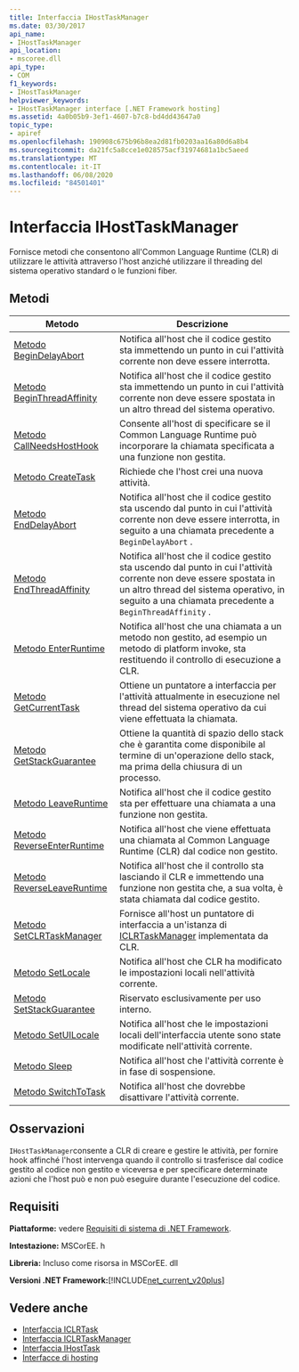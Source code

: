 ```yaml
---
title: Interfaccia IHostTaskManager
ms.date: 03/30/2017
api_name:
- IHostTaskManager
api_location:
- mscoree.dll
api_type:
- COM
f1_keywords:
- IHostTaskManager
helpviewer_keywords:
- IHostTaskManager interface [.NET Framework hosting]
ms.assetid: 4a0b05b9-3ef1-4607-b7c8-bd4dd43647a0
topic_type:
- apiref
ms.openlocfilehash: 190908c675b96b8ea2d81fb0203aa16a80d6a8b4
ms.sourcegitcommit: da21fc5a8cce1e028575acf31974681a1bc5aeed
ms.translationtype: MT
ms.contentlocale: it-IT
ms.lasthandoff: 06/08/2020
ms.locfileid: "84501401"
---
```

# <a name="ihosttaskmanager-interface"></a>Interfaccia IHostTaskManager
Fornisce metodi che consentono all'Common Language Runtime (CLR) di utilizzare le attività attraverso l'host anziché utilizzare il threading del sistema operativo standard o le funzioni fiber.  
  
## <a name="methods"></a>Metodi  
  
|Metodo|Descrizione|  
|------------|-----------------|  
|[Metodo BeginDelayAbort](ihosttaskmanager-begindelayabort-method.md)|Notifica all'host che il codice gestito sta immettendo un punto in cui l'attività corrente non deve essere interrotta.|  
|[Metodo BeginThreadAffinity](ihosttaskmanager-beginthreadaffinity-method.md)|Notifica all'host che il codice gestito sta immettendo un punto in cui l'attività corrente non deve essere spostata in un altro thread del sistema operativo.|  
|[Metodo CallNeedsHostHook](ihosttaskmanager-callneedshosthook-method.md)|Consente all'host di specificare se il Common Language Runtime può incorporare la chiamata specificata a una funzione non gestita.|  
|[Metodo CreateTask](ihosttaskmanager-createtask-method.md)|Richiede che l'host crei una nuova attività.|  
|[Metodo EndDelayAbort](ihosttaskmanager-enddelayabort-method.md)|Notifica all'host che il codice gestito sta uscendo dal punto in cui l'attività corrente non deve essere interrotta, in seguito a una chiamata precedente a `BeginDelayAbort` .|  
|[Metodo EndThreadAffinity](ihosttaskmanager-endthreadaffinity-method.md)|Notifica all'host che il codice gestito sta uscendo dal punto in cui l'attività corrente non deve essere spostata in un altro thread del sistema operativo, in seguito a una chiamata precedente a `BeginThreadAffinity` .|  
|[Metodo EnterRuntime](ihosttaskmanager-enterruntime-method.md)|Notifica all'host che una chiamata a un metodo non gestito, ad esempio un metodo di platform invoke, sta restituendo il controllo di esecuzione a CLR.|  
|[Metodo GetCurrentTask](ihosttaskmanager-getcurrenttask-method.md)|Ottiene un puntatore a interfaccia per l'attività attualmente in esecuzione nel thread del sistema operativo da cui viene effettuata la chiamata.|  
|[Metodo GetStackGuarantee](ihosttaskmanager-getstackguarantee-method.md)|Ottiene la quantità di spazio dello stack che è garantita come disponibile al termine di un'operazione dello stack, ma prima della chiusura di un processo.|  
|[Metodo LeaveRuntime](ihosttaskmanager-leaveruntime-method.md)|Notifica all'host che il codice gestito sta per effettuare una chiamata a una funzione non gestita.|  
|[Metodo ReverseEnterRuntime](ihosttaskmanager-reverseenterruntime-method.md)|Notifica all'host che viene effettuata una chiamata al Common Language Runtime (CLR) dal codice non gestito.|  
|[Metodo ReverseLeaveRuntime](ihosttaskmanager-reverseleaveruntime-method.md)|Notifica all'host che il controllo sta lasciando il CLR e immettendo una funzione non gestita che, a sua volta, è stata chiamata dal codice gestito.|  
|[Metodo SetCLRTaskManager](ihosttaskmanager-setclrtaskmanager-method.md)|Fornisce all'host un puntatore di interfaccia a un'istanza di [ICLRTaskManager](iclrtaskmanager-interface.md) implementata da CLR.|  
|[Metodo SetLocale](ihosttaskmanager-setlocale-method.md)|Notifica all'host che CLR ha modificato le impostazioni locali nell'attività corrente.|  
|[Metodo SetStackGuarantee](ihosttaskmanager-setstackguarantee-method.md)|Riservato esclusivamente per uso interno.|  
|[Metodo SetUILocale](ihosttaskmanager-setuilocale-method.md)|Notifica all'host che le impostazioni locali dell'interfaccia utente sono state modificate nell'attività corrente.|  
|[Metodo Sleep](ihosttaskmanager-sleep-method.md)|Notifica all'host che l'attività corrente è in fase di sospensione.|  
|[Metodo SwitchToTask](ihosttaskmanager-switchtotask-method.md)|Notifica all'host che dovrebbe disattivare l'attività corrente.|  
  
## <a name="remarks"></a>Osservazioni  
 `IHostTaskManager`consente a CLR di creare e gestire le attività, per fornire hook affinché l'host intervenga quando il controllo si trasferisce dal codice gestito al codice non gestito e viceversa e per specificare determinate azioni che l'host può e non può eseguire durante l'esecuzione del codice.  
  
## <a name="requirements"></a>Requisiti  
 **Piattaforme:** vedere [Requisiti di sistema di .NET Framework](../../get-started/system-requirements.md).  
  
 **Intestazione:** MSCorEE. h  
  
 **Libreria:** Incluso come risorsa in MSCorEE. dll  
  
 **Versioni .NET Framework:**[!INCLUDE[net_current_v20plus](../../../../includes/net-current-v20plus-md.md)]  
  
## <a name="see-also"></a>Vedere anche

- [Interfaccia ICLRTask](iclrtask-interface.md)
- [Interfaccia ICLRTaskManager](iclrtaskmanager-interface.md)
- [Interfaccia IHostTask](ihosttask-interface.md)
- [Interfacce di hosting](hosting-interfaces.md)
